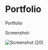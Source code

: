 # Portfolio
Portfolio

Screenshot:

![Screenshot (20)](https://github.com/Ramesh-Kummarapurugu/Portfolio/assets/102913876/d57edf8d-f1c9-42b0-939b-49a8fd3c28ac)

